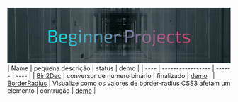![cover beginner projects](/cover_bp.png)
| Name | pequena descrição | status | demo |
| ---- | ----------------- | ------ | ---- | 
| [Bin2Dec](https://github.com/edniltonmatos/desafios-beginner/tree/main/Bin2Dec) | conversor de número binário | finalizado | [demo](https://ednilton-matos-bin2dec.vercel.app/) |
| [BorderRadius](https://github.com/edniltonmatos/desafios-beginner/tree/main/border-radius) | Visualize como os valores de border-radius CSS3 afetam um elemento | contrução | [demo](https://erro-404.netlify.app/) |
